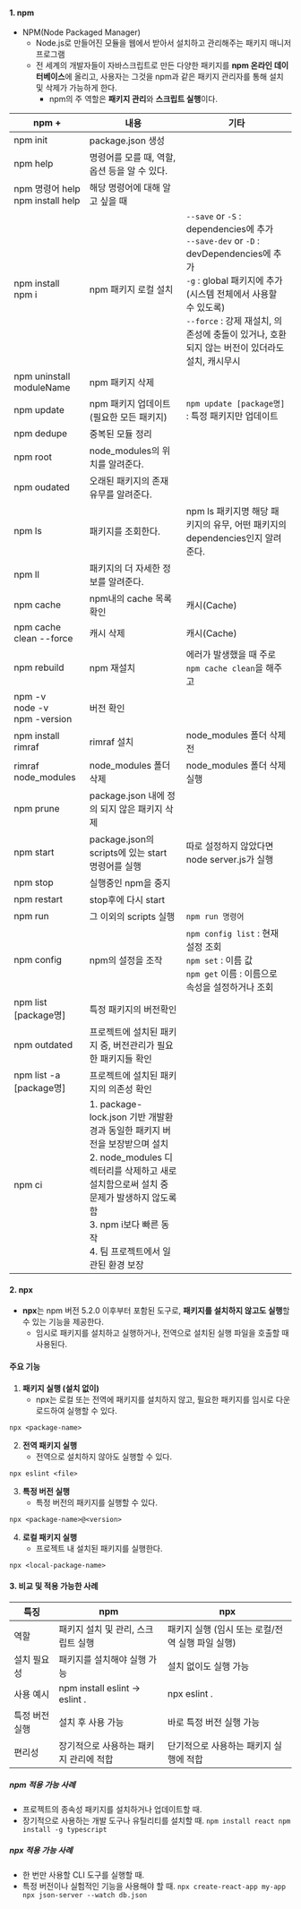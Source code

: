 
#### 1. npm

- NPM(Node Packaged Manager)
	- Node.js로 만들어진 모듈을 웹에서 받아서 설치하고 관리해주는 패키지 매니저 프로그램
	- 전 세계의 개발자들이 자바스크립트로 만든 다양한 패키지를 **npm 온라인 데이터베이스**에 올리고, 사용자는 그것을 npm과 같은 패키지 관리자를 통해 설치 및 삭제가 가능하게 한다.
		- npm의 주 역할은 **패키지 관리**와 **스크립트 실행**이다.

| npm +                                 | 내용                                                                                                                                                          | 기타                                                                                                                                                                                                 |
| ------------------------------------- | ----------------------------------------------------------------------------------------------------------------------------------------------------------- | -------------------------------------------------------------------------------------------------------------------------------------------------------------------------------------------------- |
| npm init                              | package.json 생성                                                                                                                                             |                                                                                                                                                                                                    |
| npm help                              | 명령어를 모를 때, 역할, 옵션 등을 알 수 있다.                                                                                                                                |                                                                                                                                                                                                    |
| npm 명령어 help  <br>npm install help    | 해당 명령어에 대해 알고 싶을 때                                                                                                                                          |                                                                                                                                                                                                    |
| npm install  <br>npm i                | npm 패키지 로컬 설치                                                                                                                                               | `--save` or `-S` : dependencies에 추가  <br>`--save-dev` or `-D` : devDependencies에 추가  <br>`-g` : global 패키지에 추가 (시스템 전체에서 사용할 수 있도록)<br>`--force` : 강제 재설치, 의존성에 충돌이 있거나, 호환되지 않는 버전이 있더라도 설치, 캐시무시 |
| npm uninstall moduleName              | npm 패키지 삭제                                                                                                                                                  |                                                                                                                                                                                                    |
| npm update                            | npm 패키지 업데이트 (필요한 모든 패키지)                                                                                                                                   | `npm update [package명]` : 특정 패키지만 업데이트                                                                                                                                                             |
| npm dedupe                            | 중복된 모듈 정리                                                                                                                                                   |                                                                                                                                                                                                    |
| npm root                              | node_modules의 위치를 알려준다.                                                                                                                                     |                                                                                                                                                                                                    |
| npm oudated                           | 오래된 패키지의 존재 유무를 알려준다.                                                                                                                                       |                                                                                                                                                                                                    |
| npm ls                                | 패키지를 조회한다.                                                                                                                                                  | npm ls 패키지명 해당 패키지의 유무, 어떤 패키지의 dependencies인지 알려준다.                                                                                                                                               |
| npm ll                                | 패키지의 더 자세한 정보를 알려준다.                                                                                                                                        |                                                                                                                                                                                                    |
| npm cache                             | npm내의 cache 목록 확인                                                                                                                                           | 캐시(Cache)                                                                                                                                                                                          |
| npm cache clean --force               | 캐시 삭제                                                                                                                                                       | 캐시(Cache)                                                                                                                                                                                          |
| npm rebuild                           | npm 재설치                                                                                                                                                     | 에러가 발생했을 때 주로 `npm cache clean`을 해주고                                                                                                                                                               |
| npm -v  <br>node -v  <br>npm -version | 버전 확인                                                                                                                                                       |                                                                                                                                                                                                    |
| npm install rimraf                    | rimraf 설치                                                                                                                                                   | node_modules 폴더 삭제 전                                                                                                                                                                               |
| rimraf node_modules                   | node_modules 폴더 삭제                                                                                                                                          | node_modules 폴더 삭제 실행                                                                                                                                                                              |
| npm prune                             | package.json 내에 정의 되지 않은 패키지 삭제                                                                                                                             |                                                                                                                                                                                                    |
| npm start                             | package.json의 scripts에 있는 start 명령어를 실행                                                                                                                     | 따로 설정하지 않았다면 node server.js가 실행                                                                                                                                                                    |
| npm stop                              | 실행중인 npm을 중지                                                                                                                                                |                                                                                                                                                                                                    |
| npm restart                           | stop후에 다시 start                                                                                                                                             |                                                                                                                                                                                                    |
| npm run                               | 그 이외의 scripts 실행                                                                                                                                            | `npm run 명령어`                                                                                                                                                                                      |
| npm config                            | npm의 설정을 조작                                                                                                                                                 | `npm config list` : 현재 설정 조회  <br>`npm set` : 이름 값  <br>`npm get` 이름 : 이름으로 속성을 설정하거나 조회                                                                                                           |
| npm list [package명]                   | 특정 패키지의 버전확인                                                                                                                                                |                                                                                                                                                                                                    |
| npm outdated                          | 프로젝트에 설치된 패키지 중, 버전관리가 필요한 패키지들 확인                                                                                                                          |                                                                                                                                                                                                    |
| npm list -a [package명]                | 프로젝트에 설치된 패키지의 의존성 확인                                                                                                                                       |                                                                                                                                                                                                    |
| npm ci                                | 1. package-lock.json 기반 개발환경과 동일한 패키지 버전을 보장받으며 설치<br>2. node_modules 디렉터리를 삭제하고 새로 설치함으로써 설치 중 문제가 발생하지 않도록 함<br>3. npm i보다 빠른 동작<br>4. 팀 프로젝트에서 일관된 환경 보장 |                                                                                                                                                                                                    |

#### 2. npx

- **npx**는 npm 버전 5.2.0 이후부터 포함된 도구로, **패키지를 설치하지 않고도 실행**할 수 있는 기능을 제공한다.
	- 임시로 패키지를 설치하고 실행하거나, 전역으로 설치된 실행 파일을 호출할 때 사용된다.

#### 주요 기능

1. **패키지 실행 (설치 없이)**
    - npx는 로컬 또는 전역에 패키지를 설치하지 않고, 필요한 패키지를 임시로 다운로드하여 실행할 수 있다.
```shell
npx <package-name>
```

2. **전역 패키지 실행**
    - 전역으로 설치하지 않아도 실행할 수 있다.
```shell
npx eslint <file>
```

3. **특정 버전 실행**
    - 특정 버전의 패키지를 실행할 수 있다.
```shell
npx <package-name>@<version>
```

4. **로컬 패키지 실행**
    - 프로젝트 내 설치된 패키지를 실행한다.
```shell
npx <local-package-name>
```


#### 3.  비교 및 적용 가능한 사례

| 특징       | npm                           | npx                           |
|----------|-------------------------------|-------------------------------|
| 역할       | 패키지 설치 및 관리, 스크립트 실행          | 패키지 실행 (임시 또는 로컬/전역 실행 파일 실행) |
| 설치 필요성   | 패키지를 설치해야 실행 가능               | 설치 없이도 실행 가능                  |
| 사용 예시    | npm install eslint → eslint . | npx eslint .                  |
| 특정 버전 실행 | 설치 후 사용 가능                    | 바로 특정 버전 실행 가능                |
| 편리성      | 장기적으로 사용하는 패키지 관리에 적합         | 단기적으로 사용하는 패키지 실행에 적합         |

##### npm 적용 가능 사례
- 프로젝트의 종속성 패키지를 설치하거나 업데이트할 때.
- 장기적으로 사용하는 개발 도구나 유틸리티를 설치할 때.
`npm install react npm install -g typescript`

##### npx 적용 가능 사례
- 한 번만 사용할 CLI 도구를 실행할 때.
- 특정 버전이나 실험적인 기능을 사용해야 할 때.
`npx create-react-app my-app npx json-server --watch db.json`